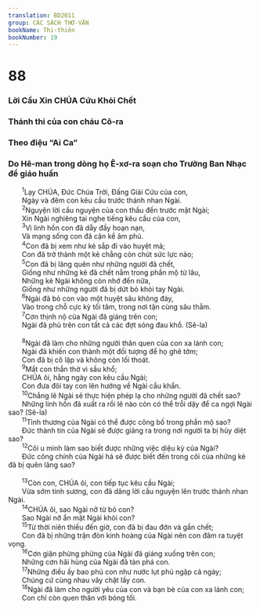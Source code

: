 ```yaml
---
translation: BD2011
group: CÁC SÁCH THƠ-VĂN
bookName: Thi-thiên 
bookNumber: 19
---
```


<div class="title"><h1>88</h1><h3>Lời Cầu Xin CHÚA Cứu Khỏi Chết</h3><h3>Thánh thi của con cháu Cô-ra </h3><h3>Theo điệu “Ai Ca”</h3><h3>Do Hê-man trong dòng họ Ê-xơ-ra soạn cho Trưởng Ban Nhạc để giáo huấn</h3></div>
<span class="verse thi_88_1">  <sup>1</sup>Lạy CHÚA, Ðức Chúa Trời, Ðấng Giải Cứu của con,<br/>  Ngày và đêm con kêu cầu trước thánh nhan Ngài.<br/></span>
<span class="verse thi_88_2">  <sup>2</sup>Nguyện lời cầu nguyện của con thấu đến trước mặt Ngài;<br/>  Xin Ngài nghiêng tai nghe tiếng kêu cầu của con,<br/></span>
<span class="verse thi_88_3">  <sup>3</sup>Vì linh hồn con đã dẫy đầy hoạn nạn,<br/>  Và mạng sống con đã cận kề âm phủ.<br/></span>
<span class="verse thi_88_4">  <sup>4</sup>Con đã bị xem như kẻ sắp đi vào huyệt mả;<br/>  Con đã trở thành một kẻ chẳng còn chút sức lực nào;<br/></span>
<span class="verse thi_88_5">  <sup>5</sup>Con đã bị lãng quên như những người đã chết,<br/>  Giống như những kẻ đã chết nằm trong phần mộ từ lâu,<br/>  Những kẻ Ngài không còn nhớ đến nữa,<br/>  Giống như những người đã bị dứt bỏ khỏi tay Ngài.<br/></span>
<span class="verse thi_88_6">  <sup>6</sup>Ngài đã bỏ con vào một huyệt sâu không đáy,<br/>  Vào trong chỗ cực kỳ tối tăm, trong nơi tận cùng sâu thẳm.<br/></span>
<span class="verse thi_88_7">  <sup>7</sup>Cơn thịnh nộ của Ngài đã giáng trên con;<br/>  Ngài đã phủ trên con tất cả các đợt sóng đau khổ. (Sê-la)<br/><br/></span>
<span class="verse thi_88_8">  <sup>8</sup>Ngài đã làm cho những người thân quen của con xa lánh con;<br/>  Ngài đã khiến con thành một đối tượng để họ ghê tởm;<br/>  Con đã bị cô lập và không còn lối thoát.<br/></span>
<span class="verse thi_88_9">  <sup>9</sup>Mắt con thẫn thờ vì sầu khổ;<br/>  CHÚA ôi, hằng ngày con kêu cầu Ngài;<br/>  Con đưa đôi tay con lên hướng về Ngài cầu khẩn.<br/></span>
<span class="verse thi_88_10">  <sup>10</sup>Chẳng lẽ Ngài sẽ thực hiện phép lạ cho những người đã chết sao?<br/>  Những linh hồn đã xuất ra rồi lẽ nào còn có thể trỗi dậy để ca ngợi Ngài sao? (Sê-la)<br/></span>
<span class="verse thi_88_11">  <sup>11</sup>Tình thương của Ngài có thể được công bố trong phần mộ sao?<br/>  Ðức thành tín của Ngài sẽ được giảng ra trong nơi người ta bị hủy diệt sao?<br/></span>
<span class="verse thi_88_12">  <sup>12</sup>Cõi u minh làm sao biết được những việc diệu kỳ của Ngài?<br/>  Ðức công chính của Ngài há sẽ được biết đến trong cõi của những kẻ đã bị quên lãng sao?<br/><br/></span>
<span class="verse thi_88_13">  <sup>13</sup>Còn con, CHÚA ôi, con tiếp tục kêu cầu Ngài;<br/>  Vừa sớm tinh sương, con đã dâng lời cầu nguyện lên trước thánh nhan Ngài.<br/></span>
<span class="verse thi_88_14">  <sup>14</sup>CHÚA ôi, sao Ngài nỡ từ bỏ con?<br/>  Sao Ngài nỡ ẩn mặt Ngài khỏi con?<br/></span>
<span class="verse thi_88_15">  <sup>15</sup>Từ thời niên thiếu đến giờ, con đã bị đau đớn và gần chết;<br/>  Con đã bị những trận đòn kinh hoàng của Ngài nên con đâm ra tuyệt vọng.<br/></span>
<span class="verse thi_88_16">  <sup>16</sup>Cơn giận phừng phừng của Ngài đã giáng xuống trên con;<br/>  Những cơn hãi hùng của Ngài đã tàn phá con.<br/></span>
<span class="verse thi_88_17">  <sup>17</sup>Những điều ấy bao phủ con như nước lụt phủ ngập cả ngày;<br/>  Chúng cứ cùng nhau vây chặt lấy con.<br/></span>
<span class="verse thi_88_18">  <sup>18</sup>Ngài đã làm cho người yêu của con và bạn bè của con xa lánh con;<br/>  Con chỉ còn quen thân với bóng tối.<br/></span>
